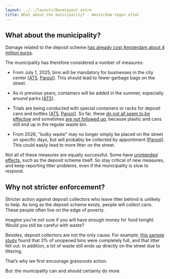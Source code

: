 ```yaml
---
layout: ../../layouts/BaseLayout.astro
title: What about the municipality? - Amsterdam tegen afval
---
```


## What about the municipality?

Damage related to the deposit scheme 
[has already cost Amsterdam about 4 million euros](https://www.at5.nl/nieuws/232025/schade-statiegeldzoekers-10-miljoen).

The municipality has therefore considered a number of measures:

- From July 1, 2025, bins will be mandatory for businesses in the city center
  \[[AT5](https://www.at5.nl/artikelen/232360/bedrijven-mogen-afval-niet-meer-in-plastic-zakken-op-straat-zetten),
    [Parool](https://www.parool.nl/amsterdam/nieuwe-maatregel-in-strijd-tegen-afval-ondernemers-moeten-vuilnis-in-kliko-s-dumpen~bcc57962/?referrer=https%3A%2F%2Fwww.google.com%2F)\]. This should lead to fewer garbage bags on the street.

- As in previous years, containers will be added in the summer, especially around parks \[[AT5](https://www.at5.nl/nieuws/233210/met-coaches-en-pizzagleuven-hoopt-gemeente-afvaloverlast-in-zomer-tegen-te-gaan)\].

- Trials are being conducted with special containers or racks for deposit cans and bottles
  \[[AT5](https://www.instagram.com/reel/C8me4MLI9Fo/),
  [Parool](https://www.parool.nl/amsterdam/speciale-inzamelbakken-voor-blikjes-in-het-vondelpark-maar-weet-de-borrelaar-ze-te-vinden~bba15258/)\]. So far, these [do not all seem to be effective](https://www.nhnieuws.nl/nieuws/337571/amsterdammers-gaan-zelf-de-strijd-aan-tegen-door-statiegeld-zoekers-veroorzaakte-troep) and sometimes [are not followed up](https://www.parool.nl/amsterdam/zwerfafval-blijft-groot-probleem-in-amsterdam-met-name-in-binnenstad-en-zuidoost~bbf9af6f/), because plastic and cans still end up in the regular waste bin.

- From 2026, "bulky waste" may no longer simply be placed on the street on specific days, but will probably be collected by appointment
  \[[Parool](https://www.parool.nl/amsterdam/historische-verandering-in-amsterdam-grofvuil-mag-vanaf-2026-niet-meer-zomaar-op-straat~ba43f970/)\]. This could easily lead to more litter on the street.

Not all of these measures are equally successful. Some have [unintended effects](https://www.parool.nl/amsterdam/gemeente-roept-op-afval-begin-volgende-week-binnen-te-houden-vanwege-staking-bij-afvalverwerking~bcd73bdf/), such as the deposit scheme itself. So stay critical of new measures, and keep reporting litter problems, even if the municipality is slow to respond.


## Why not stricter enforcement?

Stricter action against deposit collectors who leave litter behind is unlikely to help. As long as the deposit scheme exists, people will collect cans. These people often live on the edge of poverty.

Imagine you're not sure if you will have enough money for food tonight. Would you still be careful with waste?

Besides, deposit collectors are not the only cause. For example, 
[this sample study](https://www.uu.nl/sites/default/files/Rapport%20Nationale%20Prullenbakteldag%202024.pdf) found that 3% of unopened bins were completely full, and that litter fell out. In addition, a lot of waste still ends up directly on the street due to littering.

That’s why we first encourage grassroots action.

But: the municipality can and should certainly do more.
